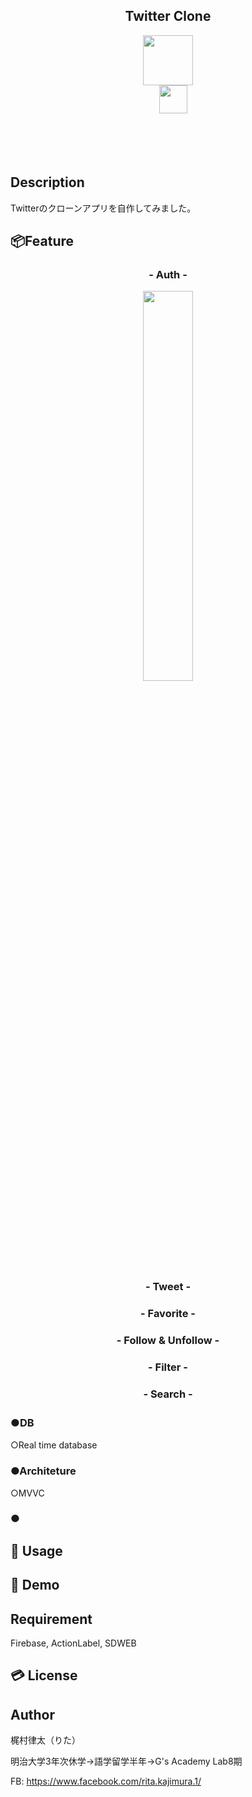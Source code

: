 <h2 align="center">Twitter Clone</h2>
<p align="center">
  <a href="https://developer.apple.com/swift/images/swift-og.png"><img src="https://user-images.githubusercontent.com/39142850/71645835-a98d4580-2d21-11ea-9693-348d12101bb4.png" width="80px;" /></a><br>
<a>　</a>
  <a href="https://firebase.google.com/"><img src="https://user-images.githubusercontent.com/39142850/71645860-dd686b00-2d21-11ea-93f3-953cee4f0b32.png" height="45px;" /></a>
<a>　</a>
 
<br><br><br>
</p>


## Description

Twitterのクローンアプリを自作してみました。

## 📦Feature

<h3 align="center">- Auth -</h3>

<p align="center">  
  <img src="https://gyazo.com/f58d1ef3ce99f645a0f95ad17be626db" width=40%>
</p>


  

<h3 align="center">- Tweet -</h3>

<h3 align="center">- Favorite -</h3>

<h3 align="center">- Follow & Unfollow -</h3>

<h3 align="center">- Filter -</h3>

<h3 align="center">- Search -</h3>

### ●DB　

○Real time database

### ●Architeture 

○MVVC

### ●


## 📱 Usage



## 👀 Demo


## Requirement

Firebase, ActionLabel, SDWEB

## 💳 License

## Author

梶村律太（りた）

明治大学3年次休学→語学留学半年→G's Academy Lab8期

FB: https://www.facebook.com/rita.kajimura.1/





